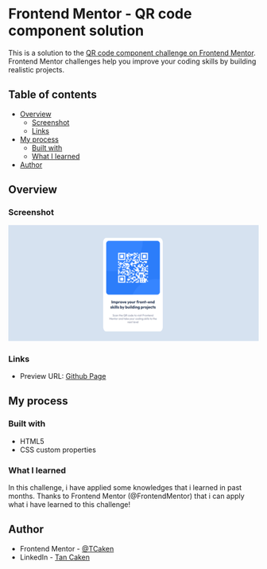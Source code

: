 # Frontend Mentor - QR code component solution

This is a solution to the [QR code component challenge on Frontend Mentor](https://www.frontendmentor.io/challenges/qr-code-component-iux_sIO_H). Frontend Mentor challenges help you improve your coding skills by building realistic projects. 

## Table of contents

- [Overview](#overview)
  - [Screenshot](#screenshot)
  - [Links](#links)
- [My process](#my-process)
  - [Built with](#built-with)
  - [What I learned](#what-i-learned)
- [Author](#author)

## Overview

### Screenshot

![](./screenshot.png)

### Links

- Preview URL: [Github Page](https://tcaken.github.io/qr-code-component-main/)

## My process

### Built with

- HTML5
- CSS custom properties

### What I learned

In this challenge, i have applied some knowledges that i learned in past months. Thanks to Frontend Mentor (@FrontendMentor) that i can apply what i have learned to this challenge!

## Author

- Frontend Mentor - [@TCaken](https://www.frontendmentor.io/profile/TCaken)
- LinkedIn - [Tan Caken](https://www.linkedin.com/in/tan-caken-350275181)
